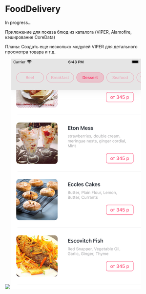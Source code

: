 # FoodDelivery
In progress...

Приложение для показа блюд из каталога (VIPER, Alamofire, кэширование CoreData)

Планы:
Создать еще несколько модулей VIPER для детального просмотра товара и т.д.

<p float="left">
  <img src="/https://github.com/Wayssman/Wayssman/blob/main/FoodDelivery1.png" width="425" />
  <img src="https://github.com/Wayssman/Wayssman/blob/main/FoodDelivery2.png" width="425" /> 
</p>
